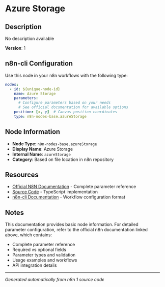 # Azure Storage

## Description

No description available

**Version**: 1

## n8n-cli Configuration

Use this node in your n8n workflows with the following type:

```yaml
nodes:
  - id: ${unique-node-id}
    name: Azure Storage
    parameters:
      # Configure parameters based on your needs
      # See official documentation for available options
    position: [x, y]  # Canvas position coordinates
    type: n8n-nodes-base.azureStorage
```

## Node Information

- **Node Type**: `n8n-nodes-base.azureStorage`
- **Display Name**: Azure Storage
- **Internal Name**: `azureStorage`
- **Category**: Based on file location in n8n repository

## Resources

- [Official N8N Documentation](https://docs.n8n.io/integrations/builtin/app-nodes/n8n-nodes-base.azurestorage/) - Complete parameter reference
- [Source Code](https://github.com/n8n-io/n8n/blob/master/packages/nodes-base/nodes/Microsoft/Storage/AzureStorage.node.ts) - TypeScript implementation
- [n8n-cli Documentation](https://github.com/edenreich/n8n-cli) - Workflow configuration format

## Notes

This documentation provides basic node information. For detailed parameter configuration, 
refer to the official n8n documentation linked above, which contains:

- Complete parameter reference
- Required vs optional fields
- Parameter types and validation
- Usage examples and workflows
- API integration details

---
*Generated automatically from n8n 1 source code*
